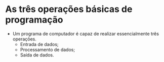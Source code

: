 # As três operações básicas de programação

- Um programa de computador é capaz de realizar essencialmente três operações.
  - Entrada de dados;
  - Processamento de dados;
  - Saída de dados.
